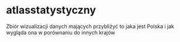 # atlasstatystyczny
Zbiór wizualizacji danych mających przybliżyć to jaka jest Polska i jak wygląda ona w porównaniu do innych krajów
